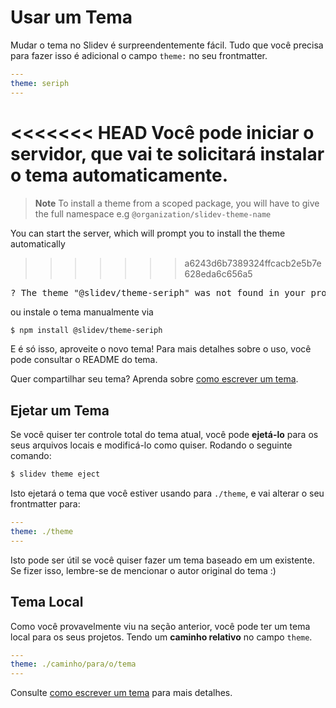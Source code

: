 # Usar um Tema

Mudar o tema no Slidev é surpreendentemente fácil. Tudo que você precisa para fazer isso é adicional o campo `theme:` no seu frontmatter.

```yaml
---
theme: seriph
---
```

<<<<<<< HEAD
Você pode iniciar o servidor, que vai te solicitará instalar o tema automaticamente.
=======
> **Note**
> To install a theme from a scoped package, you will have to give the full namespace e.g `@organization/slidev-theme-name`

You can start the server, which will prompt you to install the theme automatically
>>>>>>> a6243d6b7389324ffcacb2e5b7e628eda6c656a5

<div class="language-md">
<pre>
<span class="token keyword">?</span> The theme <span class="token string">"@slidev/theme-seriph"</span> was not found in your project, do you want to install it now? › (Y/n)
</pre>
</div>

ou instale o tema manualmente via

```bash
$ npm install @slidev/theme-seriph
```

E é só isso, aproveite o novo tema! Para mais detalhes sobre o uso, você pode consultar o README do tema.

Quer compartilhar seu tema? Aprenda sobre [como escrever um tema](/themes/write-a-theme).

## Ejetar um Tema

Se você quiser ter controle total do tema atual, você pode **ejetá-lo** para os seus arquivos locais e modificá-lo como quiser. Rodando o seguinte comando:

```bash
$ slidev theme eject
```

Isto ejetará o tema que você estiver usando para `./theme`, e vai alterar o seu frontmatter para:

```yaml
---
theme: ./theme
---
```

Isto pode ser útil se você quiser fazer um tema baseado em um existente. Se fizer isso, lembre-se de mencionar o autor original do tema :)

## Tema Local

Como você provavelmente viu na seção anterior, você pode ter um tema local para os seus projetos. Tendo um **caminho relativo** no campo `theme`.

```yaml
---
theme: ./caminho/para/o/tema
---
```

Consulte [como escrever um tema](/themes/write-a-theme) para mais detalhes.
